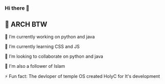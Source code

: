 ### Hi there 👋



## 🐧 ARCH BTW 

🔭 I’m currently working on python and java

🌱 I’m currently learning CSS and JS
 
👯 I’m looking to collaborate on python and java 

👋 I'm also a follower of Islam

⚡ Fun fact: The devloper of temple OS created HolyC for It's development 



